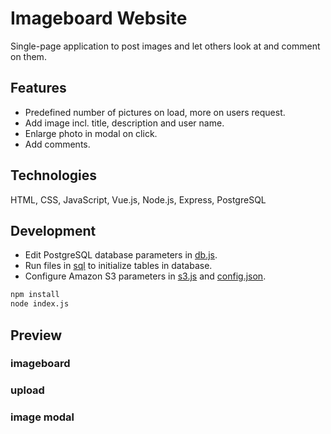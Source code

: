# Imageboard Website

Single-page application to post images and let others look at and comment on them.

## Features
* Predefined number of pictures on load, more on users request.
* Add image incl. title, description and user name.
* Enlarge photo in modal on click.
* Add comments.

## Technologies
HTML, CSS, JavaScript, Vue.js, Node.js, Express, PostgreSQL

## Development
* Edit PostgreSQL database parameters in [db.js](db.js).
* Run files in [sql](sql) to initialize tables in database.
* Configure Amazon S3 parameters in [s3.js](s3.js) and [config.json](config.json).

``` sh
npm install
node index.js
```

## Preview

### imageboard

### upload

### image modal
